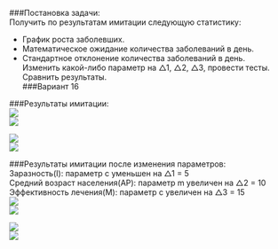 ###Постановка задачи:  
Получить по результатам имитации следующую статистику:  
- График роста заболевших.  
- Математическое ожидание количества заболеваний в день.  
- Стандартное отклонение количества заболеваний в день.  
Изменить какой-либо параметр на △1​, △2​, △3​, провести тесты. Сравнить результаты.  
###Вариант 16  

  
###Результаты имитации:  
![](1.1.jpg)  
![](simulation1.1.png)  
  
![](1.2.jpg)  
![](simulation1.2.png)  
  
  
###Результаты имитации после изменения параметров:  
Заразность(I): параметр с уменьшен на △1 = 5  
Средний возраст населения(AP): параметр m увеличен на △2 = 10  
Эффективность лечения(M): параметр с увеличен на ​△3​ = 15  
![](2.1.jpg)  
![](simulation2.2.png)  
  
![](2.2.jpg)  
![](simulation2.2.png)  


